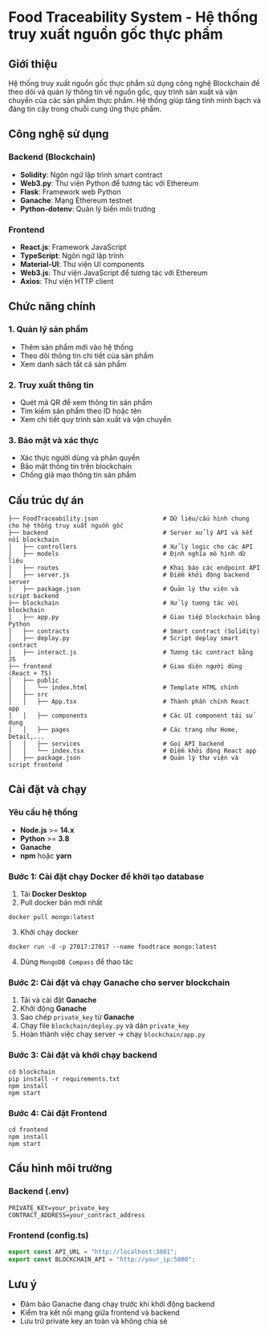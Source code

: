 # Food Traceability System - Hệ thống truy xuất nguồn gốc thực phẩm

## Giới thiệu

Hệ thống truy xuất nguồn gốc thực phẩm sử dụng công nghệ Blockchain để theo dõi và quản lý thông tin về nguồn gốc, quy trình sản xuất và vận chuyển của các sản phẩm thực phẩm. Hệ thống giúp tăng tính minh bạch và đáng tin cậy trong chuỗi cung ứng thực phẩm.

## Công nghệ sử dụng

### Backend (Blockchain)

- **Solidity**: Ngôn ngữ lập trình smart contract
- **Web3.py**: Thư viện Python để tương tác với Ethereum
- **Flask**: Framework web Python
- **Ganache**: Mạng Ethereum testnet
- **Python-dotenv**: Quản lý biến môi trường

### Frontend

- **React.js**: Framework JavaScript
- **TypeScript**: Ngôn ngữ lập trình
- **Material-UI**: Thư viện UI components
- **Web3.js**: Thư viện JavaScript để tương tác với Ethereum
- **Axios**: Thư viện HTTP client

## Chức năng chính

### 1. Quản lý sản phẩm

- Thêm sản phẩm mới vào hệ thống
- Theo dõi thông tin chi tiết của sản phẩm
- Xem danh sách tất cả sản phẩm


### 2. Truy xuất thông tin

- Quét mã QR để xem thông tin sản phẩm
- Tìm kiếm sản phẩm theo ID hoặc tên
- Xem chi tiết quy trình sản xuất và vận chuyển

### 3. Bảo mật và xác thực

- Xác thực người dùng và phân quyền
- Bảo mật thông tin trên blockchain
- Chống giả mạo thông tin sản phẩm

## Cấu trúc dự án

```
├── FoodTraceability.json                  # Dữ liệu/cấu hình chung cho hệ thống truy xuất nguồn gốc
├── backend                                # Server xử lý API và kết nối blockchain
│   ├── controllers                        # Xử lý logic cho các API
│   ├── models                             # Định nghĩa mô hình dữ liệu
│   ├── routes                             # Khai báo các endpoint API
│   ├── server.js                          # Điểm khởi động backend server
│   ├── package.json                       # Quản lý thư viện và script backend
├── blockchain                             # Xử lý tương tác với blockchain
│   ├── app.py                             # Giao tiếp blockchain bằng Python
│   ├── contracts                          # Smart contract (Solidity)
│   ├── deploy.py                          # Script deploy smart contract
│   ├── interact.js                        # Tương tác contract bằng JS
├── frontend                               # Giao diện người dùng (React + TS)
│   ├── public
│   │   └── index.html                     # Template HTML chính
│   ├── src
│   │   ├── App.tsx                        # Thành phần chính React app
│   │   ├── components                     # Các UI component tái sử dụng
│   │   ├── pages                          # Các trang như Home, Detail,...
│   │   ├── services                       # Gọi API backend
│   │   └── index.tsx                      # Điểm khởi động React app
│   ├── package.json                       # Quản lý thư viện và script frontend

```

## Cài đặt và chạy

### Yêu cầu hệ thống

- **Node.js** >= **14.x**
- **Python** >= **3.8**
- **Ganache**
- **npm** hoặc **yarn**
### Bước 1: Cài đặt chạy Docker để khởi tạo database

1. Tải **Docker Desktop**
2. Pull docker bản mới nhất 
```shell
docker pull mongo:latest
```

3. Khởi chạy docker
```shell
docker run -d -p 27017:27017 --name foodtrace mongo:latest
```

4. Dùng `MongoDB Compass` để thao tác

### Bước 2: Cài đặt và chạy Ganache cho server blockchain

1. Tải và cài đặt **Ganache**
2. Khởi động **Ganache**
3. Sao chép `private_key` từ **Ganache** 
4. Chạy file `blockchain/deploy.py` và dán `private_key`
5. Hoàn thành việc chạy server -> chạy `blockchain/app.py`

### Bước 3: Cài đặt và khởi chạy backend

```shell
cd blockchain
pip install -r requirements.txt
npm install
npm start
```

### Bước 4: Cài đặt Frontend

```bash=
cd frontend
npm install
npm start
```

## Cấu hình môi trường

### Backend (.env)

```
PRIVATE_KEY=your_private_key
CONTRACT_ADDRESS=your_contract_address
```

### Frontend (config.ts)

```typescript
export const API_URL = "http://localhost:3001";
export const BLOCKCHAIN_API = "http://your_ip:5000";
```

## Lưu ý

- Đảm bảo Ganache đang chạy trước khi khởi động backend
- Kiểm tra kết nối mạng giữa frontend và backend
- Lưu trữ private key an toàn và không chia sẻ

